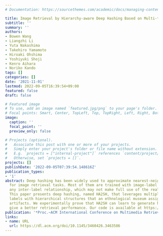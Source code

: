 ```yaml
---
# Documentation: https://sourcethemes.com/academic/docs/managing-content/

title: Image Retrieval by Hierarchy-aware Deep Hashing Based on Multi-task Learning
subtitle: ''
summary: ''
authors:
- Bowen Wang
- Liangzhi Li
- Yuta Nakashima
- Takehiro Yamamoto
- Hiroaki Ohshima
- Yoshiyuki Shoji
- Kenro Aihara
- Noriko Kando
tags: []
categories: []
date: '2021-11-01'
lastmod: 2022-09-05T16:39:54+09:00
featured: false
draft: false

# Featured image
# To use, add an image named `featured.jpg/png` to your page's folder.
# Focal points: Smart, Center, TopLeft, Top, TopRight, Left, Right, BottomLeft, Bottom, BottomRight.
image:
  caption: ''
  focal_point: ''
  preview_only: false

# Projects (optional).
#   Associate this post with one or more of your projects.
#   Simply enter your project's folder or file name without extension.
#   E.g. `projects = ["internal-project"]` references `content/project/deep-learning/index.md`.
#   Otherwise, set `projects = []`.
projects: []
publishDate: '2022-09-05T07:39:54.148616Z'
publication_types:
- '1'
abstract: Deep hashing has been widely used to approximate nearest-neighbor search
  for image retrieval tasks. Most of them are trained with image-label pairs without
  any inter-label relationship, which may not make full use of the real-world data.
  This paper presents deep hashing, named HA2SH, that leverages multiple types of
  labels with hierarchical structures that an ethnological museum assigns to their
  artifacts. We experimentally prove that HA2SH can learn to generate hashes that
  give a better retrieval performance. Our code is available at https://github.com/wbw520/minpaku.
publication: '*Proc.~ACM International Conference on Multimedia Retrieval (ICMR)*'
links:
- name: URL
  url: https://dl.acm.org/doi/10.1145/3460426.3463586
---
```

